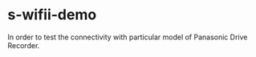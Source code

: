# s-wifii-demo
In order to test the connectivity with particular model of Panasonic Drive Recorder. 
